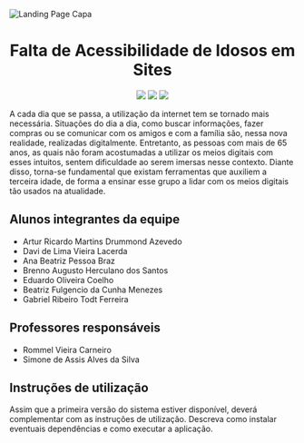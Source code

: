 ![Landing Page Capa](https://s.yimg.com/ny/api/res/1.2/sp6Yi2HCM6ycG3aSxZnIFA--/YXBwaWQ9aGlnaGxhbmRlcjt3PTk2MDtoPTYwMDtjZj13ZWJw/https://s.yimg.com/os/creatr-uploaded-images/2022-01/cebd7360-7fa0-11ec-b6f8-ec9407079822)
<h1 align="center" id="landing-page">Falta de Acessibilidade de Idosos em Sites</h1> 
<p align="center" id="badges">
  <img src="http://img.shields.io/static/v1?label=STATUS&message=EM%20DESENVOLVIMENTO&color=GREEN&style=for-the-badge"/>
  <img src="https://img.shields.io/static/v1?label=ATUALIZA%C3%87%C3%83O&message=ABRIL&color=blue&style=for-the-badge"/>
  <img src="https://img.shields.io/static/v1?label=FERRAMENTAS&message=CANVAS%20e%20github&color=red&style=for-the-badge"/>
</p>

<p>A cada dia que se passa, a utilização da internet tem se tornado mais necessária. Situações do dia a dia, como buscar informações, fazer compras ou se comunicar com os amigos e com a família são, nessa nova realidade, realizadas digitalmente. Entretanto, as pessoas com mais de 65 anos, as quais não foram acostumadas a utilizar os meios digitais com esses intuitos, sentem dificuldade ao serem imersas nesse contexto.
Diante disso, torna-se fundamental que existam ferramentas que auxiliem a terceira idade, de forma a ensinar esse grupo a lidar com os meios digitais tão usados na atualidade.</p> 

## Alunos integrantes da equipe

* Artur Ricardo Martins Drummond Azevedo
* Davi de Lima Vieira Lacerda
* Ana Beatriz Pessoa Braz
* Brenno Augusto Herculano dos Santos
* Eduardo Oliveira Coelho
* Beatriz Fulgencio da Cunha Menezes
* Gabriel Ribeiro Todt Ferreira

## Professores responsáveis

* Rommel Vieira Carneiro
* Simone de Assis Alves da Silva

## Instruções de utilização

Assim que a primeira versão do sistema estiver disponível, deverá complementar com as instruções de utilização. Descreva como instalar eventuais dependências e como executar a aplicação.
